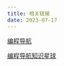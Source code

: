 ```yaml
---
title: 相关链接
date: 2023-07-17
---
```


[编程导航](https://www.code-nav.cn/)

[编程导航知识星球](https://yupi.icu/)